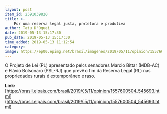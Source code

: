 ```yaml
---
layout: post
item_id: 2591039820
title: >-
    Por uma reserva legal justa, protetora e produtiva
author: Tatu D'Oquei
date: 2019-05-13 15:17:30
pub_date: 2019-05-13 15:17:30
time_added: 2019-05-13 11:12:54
category: 
image: https://ep00.epimg.net/brasil/imagenes/2019/05/11/opinion/1557600504_545693_1557603524_rrss_normal.jpg
---
```


O Projeto de Lei (PL) apresentado pelos senadores Marcio Bittar (MDB-AC) e Flávio Bolsonaro (PSL-RJ) que prevê o fim da Reserva Legal (RL) nas propriedades rurais é extemporâneo e raso.

**Link:** [https://brasil.elpais.com/brasil/2019/05/11/opinion/1557600504_545693.html](https://brasil.elpais.com/brasil/2019/05/11/opinion/1557600504_545693.html)

